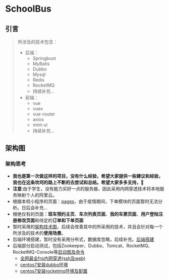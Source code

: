 # SchoolBus

## 引言

> 所涉及的技术包含：
>
> - 后端：
>   - Springboot
>   - MyBatis
>   - Dubbo
>   - Mysql
>   - Redis
>   - RocketMQ
>   - 持续补充...
> - 前端：
>   - vue
>   - vuex
>   - vue-router
>   - axios
>   - mint-ui
>   - 持续补充...


## 架构图

### 架构思考

- **我也是第一次做这样的项目，没有什么经验，希望大家提供一些建议和经验，我也在这条坎坷的路上不断的去尝试和总结。希望大家多多支持，🙏**
- **注意**:由于学生，没有能力买好一点的服务器，因此采用内网穿透技术将本地服务映射个人的阿里云。
- 根据本校小程序的页面：[pages](https://www.processon.com/view/link/5e4eb17ae4b0e415c2756fd5)，由于疫情期间，下单模块的页面暂时无法分析。日后会补充...
- 根绝仅有的页面：**班车预约主页**、**车次列表页面**、**我的车票页面**、**用户登陆注册修改页面**和待定的**订单和下单页面**
- 暂时采用的[架构技术图](https://www.processon.com/view/link/5e4eb5cde4b0a802afb2787c)，后续会改善其中的所采用的技术，并且会针对每一个所涉及的技术的**使用场景**。
- 后端环境搭建，暂时没有采用分布式，数据库忽略，后续补充。[后端搭建](https://www.processon.com/view/link/5e4f7c6ce4b0d4dc87667203)
- 后端部分启动测试，包括Zookeeper、Dubbo、Tomcat、RocketMQ、RocketMQ-Console等[启动图及命令](https://www.processon.com/view/link/5e500788e4b0cc44b5a570eb)
  - [全网最全frp内网穿透(ssh及web)]([https://github.com/DreamCats/JavaBooks/blob/master/Tools/frp/%E5%85%A8%E7%BD%91%E6%9C%80%E5%85%A8frp%E5%86%85%E7%BD%91%E7%A9%BF%E9%80%8F(ssh%E5%8F%8Aweb).md](https://github.com/DreamCats/JavaBooks/blob/master/Tools/frp/全网最全frp内网穿透(ssh及web).md))
  - [centos7安装dubbo环境]([https://github.com/DreamCats/JavaBooks/blob/master/Tools/dubbo/centos7%E5%AE%89%E8%A3%85dubbo%E7%8E%AF%E5%A2%83.md](https://github.com/DreamCats/JavaBooks/blob/master/Tools/dubbo/centos7安装dubbo环境.md))
  - [centos7安装rocketmq环境及配置]([https://github.com/DreamCats/JavaBooks/blob/master/Tools/rocketmq/centos7%E5%AE%89%E8%A3%85rocketmq%E5%8F%8A%E9%85%8D%E7%BD%AE.md](https://github.com/DreamCats/JavaBooks/blob/master/Tools/rocketmq/centos7安装rocketmq及配置.md))
